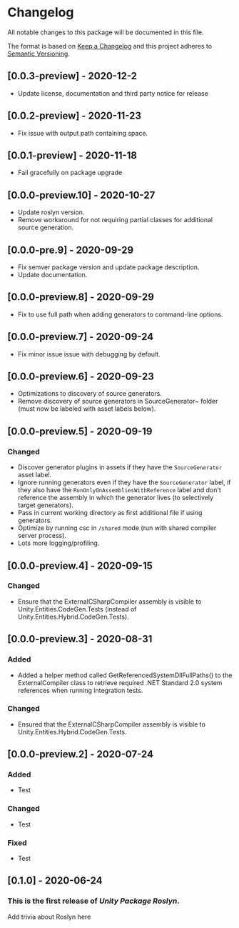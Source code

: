 # Changelog

All notable changes to this package will be documented in this file.

The format is based on [Keep a Changelog](http://keepachangelog.com/en/1.0.0/)
and this project adheres to [Semantic Versioning](http://semver.org/spec/v2.0.0.html).

## [0.0.3-preview] - 2020-12-2
- Update license, documentation and third party notice for release

## [0.0.2-preview] - 2020-11-23
- Fix issue with output path containing space.

## [0.0.1-preview] - 2020-11-18
- Fail gracefully on package upgrade

## [0.0.0-preview.10] - 2020-10-27
- Update roslyn version.
- Remove workaround for not requiring partial classes for additional source generation.

## [0.0.0-pre.9] - 2020-09-29
- Fix semver package version and update package description.
- Update documentation.

## [0.0.0-preview.8] - 2020-09-29
- Fix to use full path when adding generators to command-line options.

## [0.0.0-preview.7] - 2020-09-24
- Fix minor issue issue with debugging by default.

## [0.0.0-preview.6] - 2020-09-23
- Optimizations to discovery of source generators.
- Remove discovery of source generators in SourceGenerator~ folder (must now be labeled with asset labels below).

## [0.0.0-preview.5] - 2020-09-19

### Changed
- Discover generator plugins in assets if they have the `SourceGenerator` asset label.
- Ignore running generators even if they have the `SourceGenerator` label, if they also have the `RunOnlyOnAssembliesWithReference` label and don't reference the assembly in which the generator lives (to selectively target generators).
- Pass in current working directory as first additional file if using generators.
- Optimize by running csc in `/shared` mode (run with shared compiler server process).
- Lots more logging/profiling.

## [0.0.0-preview.4] - 2020-09-15

### Changed
- Ensure that the ExternalCSharpCompiler assembly is visible to Unity.Entities.CodeGen.Tests (instead of Unity.Entities.Hybrid.CodeGen.Tests).

## [0.0.0-preview.3] - 2020-08-31

### Added
- Added a helper method called GetReferencedSystemDllFullPaths() to the ExternalCompiler class to retrieve required .NET Standard 2.0 system references when running integration tests.

### Changed
- Ensured that the ExternalCSharpCompiler assembly is visible to Unity.Entities.Hybrid.CodeGen.Tests.

## [0.0.0-preview.2] - 2020-07-24

### Added
- Test

### Changed
- Test

### Fixed
- Test

## [0.1.0] - 2020-06-24

### This is the first release of *Unity Package Roslyn*.

Add trivia about Roslyn here